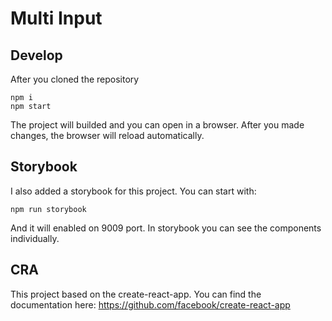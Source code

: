 # Multi Input

## Develop

After you cloned the repository

```
npm i
npm start
```

The project will builded and you can open in a browser. After you made changes, the browser will reload automatically.

## Storybook

I also added a storybook for this project. You can start with:
```
npm run storybook
```

And it will enabled on 9009 port. In storybook you can see the components individually.

## CRA

This project based on the create-react-app. You can find the documentation here:
https://github.com/facebook/create-react-app
